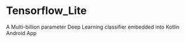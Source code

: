 # Tensorflow_Lite
A Multi-billion parameter Deep Learning classifier embedded into Kotlin Android App
